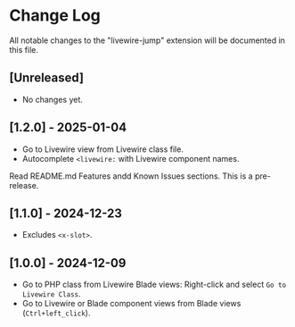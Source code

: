 # Change Log

All notable changes to the "livewire-jump" extension will be documented in this file.

## [Unreleased]

- No changes yet.

## [1.2.0] - 2025-01-04

- Go to Livewire view from Livewire class file.
- Autocomplete `<livewire:` with Livewire component names.

Read README.md Features andd Known Issues sections. This is a pre-release.

## [1.1.0] - 2024-12-23

- Excludes `<x-slot>`.

## [1.0.0] - 2024-12-09

- Go to PHP class from Livewire Blade views: Right-click and select `Go to Livewire Class`.
- Go to Livewire or Blade component views from Blade views (`Ctrl+left_click`).